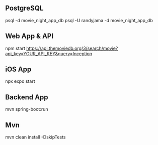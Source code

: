 ## **PostgreSQL**
psql -d movie_night_app_db
psql -U randyjama -d movie_night_app_db

## **Web App & API**
npm start
https://api.themoviedb.org/3/search/movie?api_key=YOUR_API_KEY&query=Inception

## **iOS App**
npx expo start

## **Backend App**
mvn spring-boot:run

## **Mvn**
mvn clean install -DskipTests
